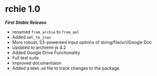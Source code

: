 # rchie 1.0

***First Stable Release***

* renamed `from_archie` to `from_aml`
* Added `aml_to_json`
* More robust, S3-powereed input options of string/file/url/Google Doc
* Updated to archieml-js 4.2
* Added Google Drive Functionality
* Full test suite
* Improved documentaion
* Added a `NEWS.md` file to track changes to the package.
